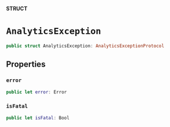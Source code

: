 **STRUCT**

# `AnalyticsException`

```swift
public struct AnalyticsException: AnalyticsExceptionProtocol
```

## Properties
### `error`

```swift
public let error: Error
```

### `isFatal`

```swift
public let isFatal: Bool
```
